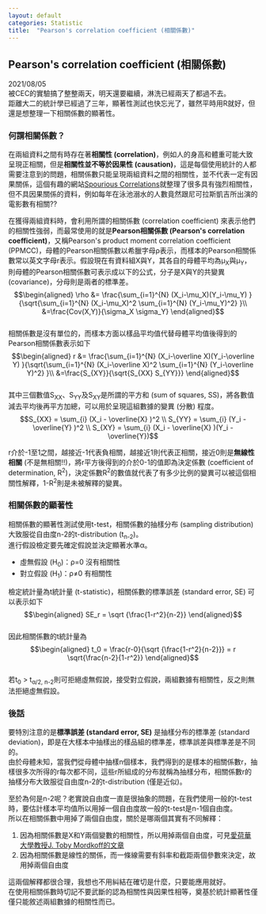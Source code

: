 ```yaml
---
layout: default
categories: Statistic
title:  "Pearson's correlation coefficient (相關係數)"
---  
```

## Pearson's correlation coefficient (相關係數)  
2021/08/05  
被CEC的實驗搞了整整兩天，明天還要繼續，淋洗已經兩天了都過不去。  
距離大二的統計學已經過了三年，顯著性測試也快忘光了，雖然平時用R就好，但還是想整理一下相關係數的顯著性。  
  
### 何謂相關係數？  
在兩組資料之間有時存在著**相關性 (correlation)**，例如人的身高和體重可能大致呈現正相關，但是**相關性並不等於因果性 (causation)**，這是每個使用統計的人都需要注意到的問題，相關係數只能呈現兩組資料之間的相關性，並不代表一定有因果關係，這個有趣的網站<a href="http://tylervigen.com/spurious-correlations" target="_blank">Spourious Correlations</a>就整理了很多具有強烈相關性，但不具因果關係的資料，例如每年在泳池溺水的人數竟然跟尼可拉斯凱吉所出演的電影數有相關??  
  
在獲得兩組資料時，會利用所謂的相關係數 (correlation coefficient) 來表示他們的相關性強弱，而最常使用的就是**Pearson相關係數 (Pearson's correlation coefficient)**，又稱Pearson's product moment correlation coefficient (PPMCC)，母體的Pearson相關係數以希臘字母&rho;表示，而樣本的Pearson相關係數常以英文字母r表示。假設現在有資料組X與Y，其各自的母體平均為&mu;<sub>X</sub>與&mu;<sub>Y</sub>，則母體的Pearson相關係數可表示成以下的公式，分子是X與Y的共變異 (covariance)，分母則是兩者的標準差。   
$$\begin{aligned}
\rho &= \frac{\sum_{i=1}^{N} (X_i-\mu_X)(Y_i-\mu_Y) }{\sqrt{\sum_{i=1}^{N} (X_i-\mu_X)^2 \sum_{i=1}^{N} (Y_i-\mu_Y)^2} }\\   
&=\frac{Cov(X,Y)}{\sigma_X \sigma_Y}  
\end{aligned}$$    
相關係數是沒有單位的，而樣本方面以樣品平均值代替母體平均值後得到的Pearson相關係數表示如下  
$$\begin{aligned}
r &= \frac{\sum_{i=1}^{N} (X_i-\overline X)(Y_i-\overline Y) }{\sqrt{\sum_{i=1}^{N} (X_i-\overline X)^2 \sum_{i=1}^{N} (Y_i-\overline Y)^2} }\\
&=\frac{S_{XY}}{\sqrt{S_{XX} S_{YY}}}
\end{aligned}$$   
其中三個數值S<sub>XX</sub>、S<sub>YY</sub>及S<sub>XY</sub>是所謂的平方和 (sum of squares, SS)，將各數值減去平均後再平方加總，可以用於呈現這組數據的變異 (分散) 程度。   
$$S_{XX} =  \sum_{i} (X_i -  \overline{X} )^2 \\
S_{YY} =  \sum_{i} (Y_i -  \overline{Y} )^2 \\
S_{XY} =  \sum_{i} (X_i -  \overline{X} )(Y_i - \overline{Y})$$  
  
r介於-1至1之間，越接近-1代表負相關，越接近1則代表正相關，接近0則是**無線性相關** (不是無相關!!)，將r平方後得到的介於0-1的值即為決定係數 (coefficient of determination, R<sup>2</sup>)，決定係數R<sup>2</sup>的數值就代表了有多少比例的變異可以被這個相關性解釋，1-R<sup>2</sup>則是未被解釋的變異。  
  
### 相關係數的顯著性  
相關係數的顯著性測試使用t-test，相關係數的抽樣分布 (sampling distribution) 大致服從自由度n-2的t-distribution (t<sub>n-2</sub>)。  
進行假設檢定要先確定假說並決定顯著水準&alpha;。    
- 虛無假設 (H<sub>0</sub>)：&rho;=0 沒有相關性  
- 對立假設 (H<sub>1</sub>)：&rho;&#8800;0 有相關性  
  
檢定統計量為t統計量 (t-statistic)，相關係數的標準誤差 (standard error, SE) 可以表示如下  
$$\begin{aligned}
SE_r = \sqrt {\frac{1-r^2}{n-2}}
\end{aligned}$$  
因此相關係數的t統計量為  
$$\begin{aligned}
t_0 = \frac{r-0}{\sqrt {\frac{1-r^2}{n-2}}} = r \sqrt{\frac{n-2}{1-r^2}}
\end{aligned}$$  
若t<sub>0</sub> > t<sub>&alpha;/2, n-2</sub>則可拒絕虛無假說，接受對立假說，兩組數據有相關性，反之則無法拒絕虛無假設。  
  
### 後話  
要特別注意的是**標準誤差 (standard error, SE)** 是抽樣分布的標準差 (standard deviation)，即是在大樣本中抽樣出的樣品組的標準差，標準誤差與標準差是不同的。  
由於母體未知，當我們從母體中抽樣n個樣本，我們得到的是樣本的相關係數r，抽樣很多次所得的r每次都不同，這些r所組成的分布就稱為抽樣分布，相關係數r的抽樣分布大致服從自由度n-2的t-distribution (僅是近似)。  
  
至於為何是n-2呢？老實說自由度一直是很抽象的問題，在我們使用一般的t-test時，要估計樣本平均值所以用掉一個自由度故一般的t-test是n-1個自由度。  
所以在相關係數中用掉了兩個自由度，關於是哪兩個其實有不同解釋：  
1. 因為相關係數是X和Y兩個變數的相關性，所以用掉兩個自由度，可見<a href="http://www2.psychology.uiowa.edu/faculty/mordkoff/GradStats/part%201/I.12%20corrltns.pdf" target="_blank">愛荷華大學教授J. Toby Mordkoff的文章</a>
2. 因為相關係數是線性的關係，而一條線需要有斜率和截距兩個參數來決定，故用掉兩個自由度  
  
這兩個解釋都很合理，我想也不用糾結在確切是什麼，只要能應用就好。  
在使用相關係數時切記不要武斷的認為相關性與因果性相等，奠基於統計顯著性僅僅只能敘述兩組數據的相關性而已。  

